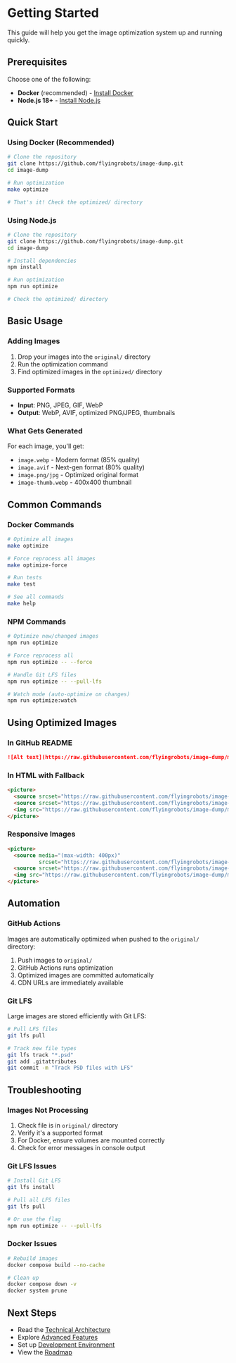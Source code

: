 # Getting Started

This guide will help you get the image optimization system up and running quickly.

## Prerequisites

Choose one of the following:
- **Docker** (recommended) - [Install Docker](https://docs.docker.com/get-docker/)
- **Node.js 18+** - [Install Node.js](https://nodejs.org/)

## Quick Start

### Using Docker (Recommended)

```bash
# Clone the repository
git clone https://github.com/flyingrobots/image-dump.git
cd image-dump

# Run optimization
make optimize

# That's it! Check the optimized/ directory
```

### Using Node.js

```bash
# Clone the repository
git clone https://github.com/flyingrobots/image-dump.git
cd image-dump

# Install dependencies
npm install

# Run optimization
npm run optimize

# Check the optimized/ directory
```

## Basic Usage

### Adding Images

1. Drop your images into the `original/` directory
2. Run the optimization command
3. Find optimized images in the `optimized/` directory

### Supported Formats

- **Input**: PNG, JPEG, GIF, WebP
- **Output**: WebP, AVIF, optimized PNG/JPEG, thumbnails

### What Gets Generated

For each image, you'll get:
- `image.webp` - Modern format (85% quality)
- `image.avif` - Next-gen format (80% quality)
- `image.png/jpg` - Optimized original format
- `image-thumb.webp` - 400x400 thumbnail

## Common Commands

### Docker Commands

```bash
# Optimize all images
make optimize

# Force reprocess all images
make optimize-force

# Run tests
make test

# See all commands
make help
```

### NPM Commands

```bash
# Optimize new/changed images
npm run optimize

# Force reprocess all
npm run optimize -- --force

# Handle Git LFS files
npm run optimize -- --pull-lfs

# Watch mode (auto-optimize on changes)
npm run optimize:watch
```

## Using Optimized Images

### In GitHub README

```markdown
![Alt text](https://raw.githubusercontent.com/flyingrobots/image-dump/main/optimized/image.webp)
```

### In HTML with Fallback

```html
<picture>
  <source srcset="https://raw.githubusercontent.com/flyingrobots/image-dump/main/optimized/image.avif" type="image/avif">
  <source srcset="https://raw.githubusercontent.com/flyingrobots/image-dump/main/optimized/image.webp" type="image/webp">
  <img src="https://raw.githubusercontent.com/flyingrobots/image-dump/main/optimized/image.jpg" alt="Description">
</picture>
```

### Responsive Images

```html
<picture>
  <source media="(max-width: 400px)" 
          srcset="https://raw.githubusercontent.com/flyingrobots/image-dump/main/optimized/image-thumb.webp">
  <source srcset="https://raw.githubusercontent.com/flyingrobots/image-dump/main/optimized/image.webp">
  <img src="https://raw.githubusercontent.com/flyingrobots/image-dump/main/optimized/image.jpg" alt="Description">
</picture>
```

## Automation

### GitHub Actions

Images are automatically optimized when pushed to the `original/` directory:

1. Push images to `original/`
2. GitHub Actions runs optimization
3. Optimized images are committed automatically
4. CDN URLs are immediately available

### Git LFS

Large images are stored efficiently with Git LFS:

```bash
# Pull LFS files
git lfs pull

# Track new file types
git lfs track "*.psd"
git add .gitattributes
git commit -m "Track PSD files with LFS"
```

## Troubleshooting

### Images Not Processing

1. Check file is in `original/` directory
2. Verify it's a supported format
3. For Docker, ensure volumes are mounted correctly
4. Check for error messages in console output

### Git LFS Issues

```bash
# Install Git LFS
git lfs install

# Pull all LFS files
git lfs pull

# Or use the flag
npm run optimize -- --pull-lfs
```

### Docker Issues

```bash
# Rebuild images
docker compose build --no-cache

# Clean up
docker compose down -v
docker system prune
```

## Next Steps

- Read the [Technical Architecture](../architecture/technical-architecture.md)
- Explore [Advanced Features](./advanced-usage.md)
- Set up [Development Environment](./development.md)
- View the [Roadmap](../ROADMAP.md)